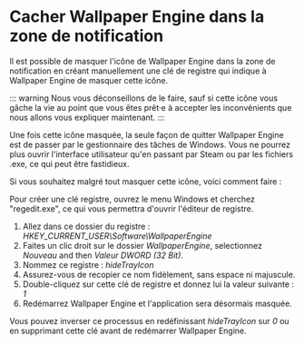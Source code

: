 # Cacher Wallpaper Engine dans la zone de notification

Il est possible de masquer l'icône de Wallpaper Engine dans la zone de notification en créant manuellement une clé de registre qui indique à Wallpaper Engine de masquer cette icône.

::: warning Nous vous déconseillons de le faire, sauf si cette icône vous gâche la vie au point que vous êtes prêt·e à accepter les inconvénients que nous allons vous expliquer maintenant. :::

Une fois cette icône masquée, la seule façon de quitter Wallpaper Engine est de passer par le gestionnaire des tâches de Windows. Vous ne pourrez plus ouvrir l'interface utilisateur qu'en passant par Steam ou par les fichiers .exe, ce qui peut être fastidieux.

Si vous souhaitez malgré tout masquer cette icône, voici comment faire :

Pour créer une clé registre, ouvrez le menu Windows et cherchez "regedit.exe", ce qui vous permettra d'ouvrir l'éditeur de registre.

1. Allez dans ce dossier du registre : *HKEY_CURRENT_USER\Software\WallpaperEngine*
2. Faites un clic droit sur le dossier *WallpaperEngine*, selectionnez *Nouveau* and then *Valeur DWORD (32 Bit)*.
3. Nommez ce registre : *hideTrayIcon*
4. Assurez-vous de recopier ce nom fidèlement, sans espace ni majuscule.
5. Double-cliquez sur cette clé de registre et donnez lui la valeur suivante : *1*
6. Redémarrez Wallpaper Engine et l'application sera désormais masquée.

Vous pouvez inverser ce processus en redéfinissant *hideTrayIcon* sur *0* ou en supprimant cette clé avant de redémarrer Wallpaper Engine. 